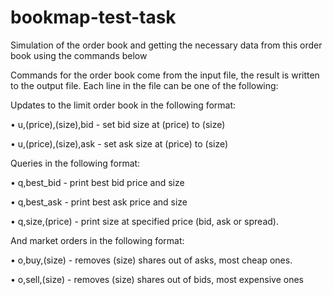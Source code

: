 # bookmap-test-task

Simulation of the order book and getting the necessary data from this order book using the commands below

Commands for the order book come from the input file, the result is written to the output file. Each line in the file can be one of the following:

Updates to the limit order book in the following format:

• u,(price),(size),bid - set bid size at (price) to (size)

• u,(price),(size),ask - set ask size at (price) to (size)
  
Queries in the following format:

• q,best_bid - print best bid price and size

• q,best_ask - print best ask price and size

• q,size,(price) - print size at specified price (bid, ask or spread).
  
And market orders in the following format:

• o,buy,(size) - removes (size) shares out of asks, most cheap ones.

• o,sell,(size) - removes (size) shares out of bids, most expensive ones

